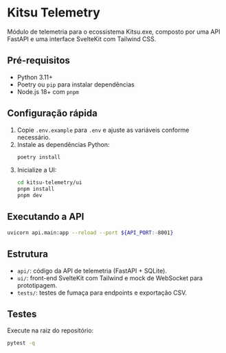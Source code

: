 # Kitsu Telemetry

Módulo de telemetria para o ecossistema Kitsu.exe, composto por uma API FastAPI e uma interface SvelteKit com Tailwind CSS.

## Pré-requisitos
- Python 3.11+
- Poetry ou `pip` para instalar dependências
- Node.js 18+ com `pnpm`

## Configuração rápida
1. Copie `.env.example` para `.env` e ajuste as variáveis conforme necessário.
2. Instale as dependências Python:
   ```bash
   poetry install
   ```
3. Inicialize a UI:
   ```bash
   cd kitsu-telemetry/ui
   pnpm install
   pnpm dev
   ```

## Executando a API
```bash
uvicorn api.main:app --reload --port ${API_PORT:-8001}
```

## Estrutura
- `api/`: código da API de telemetria (FastAPI + SQLite).
- `ui/`: front-end SvelteKit com Tailwind e mock de WebSocket para prototipagem.
- `tests/`: testes de fumaça para endpoints e exportação CSV.

## Testes
Execute na raiz do repositório:
```bash
pytest -q
```
